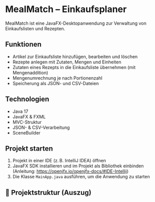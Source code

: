 # MealMatch – Einkaufsplaner

MealMatch ist eine JavaFX-Desktopanwendung zur Verwaltung von Einkaufslisten und Rezepten.  

## Funktionen

- Artikel zur Einkaufsliste hinzufügen, bearbeiten und löschen
- Rezepte anlegen mit Zutaten, Mengen und Einheiten
- Zutaten eines Rezepts in die Einkaufsliste übernehmen (mit Mengenaddition)
- Mengenumrechnung je nach Portionenzahl
- Speicherung als JSON- und CSV-Dateien

## Technologien

- Java 17  
- JavaFX & FXML  
- MVC-Struktur  
- JSON- & CSV-Verarbeitung  
- SceneBuilder

## Projekt starten

1. Projekt in einer IDE (z. B. IntelliJ IDEA) öffnen  
2. JavaFX SDK installieren und im Projekt als Bibliothek einbinden  
   (Anleitung: https://openjfx.io/openjfx-docs/#IDE-Intellij)  
3. Die Klasse `MainApp.java` ausführen, um die Anwendung zu starten
 

## 📁 Projektstruktur (Auszug)

